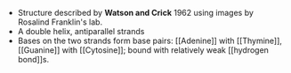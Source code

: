 - Structure described by **Watson and Crick** 1962 using images by Rosalind Franklin's lab.
- A double helix, antiparallel strands
- Bases on the two strands form base pairs: [[Adenine]] with [[Thymine]], [[Guanine]] with [[Cytosine]]; bound with relatively weak [[hydrogen bond]]s.